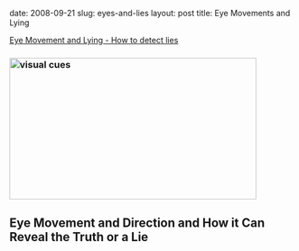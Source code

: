 date: 2008-09-21
slug: eyes-and-lies
layout: post
title: Eye Movements and Lying


<a href="http://www.blifaloo.com/info/lies_eyes.php">Eye Movement and Lying - How to detect lies</a><br/><p><h3><img src="http://www.blifaloo.com/images/eye_cues.gif" alt="visual cues" height="251" width="437"/></h3>

<h2>Eye Movement and Direction and How it Can Reveal the Truth or a Lie</h2></p>
